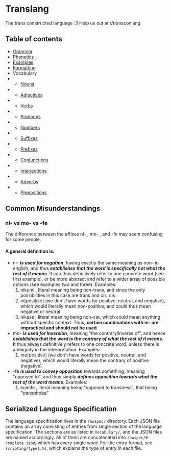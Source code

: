 # Translang
The trans constructed language :3
Help us out at r/transconlang

## Table of contents
* [Grammar](Grammar.md)
* [Phonetics](Phonetics.md)
* [Examples](Examples.md)
* [Formatting](Formatting.md)
* Vocabulary
* * [Nouns](Vocabulary/Nouns.md)
* * [Adjectives](Vocabulary/Adjectives.md)
* * [Verbs](Vocabulary/Verbs.md)
* * [Pronouns](Vocabulary/Pronouns.md)
* * [Numbers](Vocabulary/Numbers.md)
* * [Suffixes](Vocabulary/Suffixes.md)
* * [Prefixes](Vocabulary/Prefixes.md)
* * [Conjunctions](Vocabulary/Conjunctions.md)
* * [Interjections](Vocabulary/Interjections.md)
* * [Adverbs](Vocabulary/Adverbs.md)
* * [Prepositions](Vocabulary/Prepositions.md)

## Common Misunderstandings

### ni- vs mo- vs -fe

The difference between the affixes ni- , mo- , and -fe may seem confusing for some people.

#### A general definition is:
* ni- ***is used for negation***, having exactly the same meaning as non- in english, and thus ***establishes that the word is specifically not what the rest of it means***. It can thus definitively refer to one concrete word (see first example), or be more abstract and refer to a wider array of possible options (see examples two and three). Examples:
  1. nikumi , literal meaning being non-trans, and since the only possibilities in this case are trans and cis, cis
  2. ni[positive] (we don't have words for positive, neutral, and negative), which would literally mean non-positive, and could thus mean negative or neutral
  3. nikase , literal meaning being non-cat, which could mean anything without specific context. Thus, **certain combinations with ni- are impractical and should not be used**.
* mo- ***is used for inversion***, meaning "the contrary/inverse of", and hence ***establishes that the word is the contrary of what the rest of it means***. It thus always definitively refers to one concrete word, unless there is ambiguity in the interpretation. Examples:
  1. mo[positive] (we don't have words for positive, neutral, and negative), which would literally mean the contrary of positive (negative)
* -fe ***is used to convey opposition*** towards something, meaning "opposed to", and thus simply ***defines opposition towards what the rest of the word means***. Examples:
  1. kumife , literal meaning being "opposed to transness", that being "transphobe"

## Serialized Language Specification

The language specification lives in the `rawspec/` directory. Each JSON file contains an array consisting of entries from single section of the language specification. The sections are as listed in `Vocabulary/`, and the JSON files are named accordingly. All of them are concatenated into `rawspec/0-complete.json`, which has every single word. For the entry format, see `scripting/types.ts`, which explains the type of entry in each file.